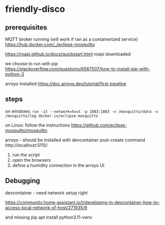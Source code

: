 # friendly-disco

## prerequisites

MQTT broker running (will work if ran as a containerized service)
https://hub.docker.com/_/eclipse-mosquitto

https://roapi.github.io/docs/quickstart.html
roapi downloaded

we choose to run with pip
https://stackoverflow.com/questions/6587507/how-to-install-pip-with-python-3

arroyo installed
https://doc.arroyo.dev/tutorial/first-pipeline

## steps

on windows:
`run -it --network=host -p 1883:1883 -v /mosquitto/data -v /mosquitto/log docker.io/eclipse-mosquitto`

on Linux: follow the instructions
https://github.com/eclipse-mosquitto/mosquitto


arroyo - should be installed with devcontainer post-create command
http://localhost:5115/


1. run the script
2. open the browsers
3. define a humidity connection in the arroyo UI


## Debugging

devcontainer - need network setup right

https://community.home-assistant.io/t/developing-in-devcontainer-how-to-access-local-network-of-host/271935/9
    
and missing pip
    apt install python3.11-venv